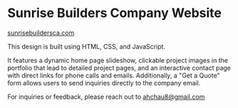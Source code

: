 # Sunrise Builders Company Website 
[sunrisebuildersca.com](sunrisebuildersca.com) 

This design is built using HTML, CSS, and JavaScript.

It features a dynamic home page slideshow, clickable project images in the portfolio that lead to detailed project pages, and an interactive contact page with direct links for phone calls and emails. Additionally, a "Get a Quote" form allows users to send inquiries directly to the company email.

For inquiries or feedback, please reach out to ahchau8@gmail.com
